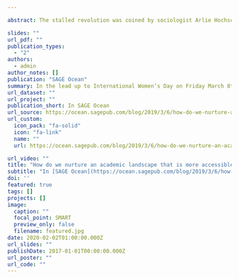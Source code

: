 ```yaml
---

abstract: The stalled revolution was coined by sociologist Arlie Hochschild way back in 1989. In the 1970s and 1980s women changed. In particular, there was an influx of women into the workforce. But the cultural understanding of women’s place in the home, and the relationship between the workplace and family life, did not change. The resulting tension meant that, while women were working more, there was, and remains today, a persistent gendered pay gap, promotion gap (particularly in academia), and housework gap. There was, in other words, a stalled revolution. Thirty years after Hochschild coined this phrase here we are, still talking about it. International Women’s Day is the perennial opportunity to revisit this question. What will it take to unstall the stalled revolution?

slides: ""
url_pdf: ""
publication_types:
  - "2"
authors:
  - admin
author_notes: []
publication: "SAGE Ocean"
summary: In the lead up to International Women’s Day on Friday March 8th, SAGE Ocean posed a series of questions to leading academics. In this post I explores how we nurture an academic landscape that is more accessible to women. 
url_dataset: ""
url_project: ""
publication_short: In SAGE Ocean
url_source: https://ocean.sagepub.com/blog/2019/3/6/how-do-we-nurture-an-academic-landscape-that-is-more-accessible-to-women-lets-start-by-getting-rid-of-the-in-person-interview
url_custom:
  icon_pack: "fa-solid"
  icon: "fa-link"
  name: ""
  url: https://ocean.sagepub.com/blog/2019/3/6/how-do-we-nurture-an-academic-landscape-that-is-more-accessible-to-women-lets-start-by-getting-rid-of-the-in-person-interview

url_video: ""
title: "How do we nurture an academic landscape that is more accessible to women? Let’s start by getting rid of the in-person interview"
subtitle: "In [SAGE Ocean](https://ocean.sagepub.com/blog/2019/3/6/how-do-we-nurture-an-academic-landscape-that-is-more-accessible-to-women-lets-start-by-getting-rid-of-the-in-person-interview)"
doi: ''
featured: true
tags: []
projects: []
image:
  caption: ""
  focal_point: SMART
  preview_only: false
  filename: featured.jpg
date: 2020-02-02T01:00:00.000Z
url_slides: ""
publishDate: 2017-01-01T00:00:00.000Z
url_poster: ""
url_code: ""
---
```


